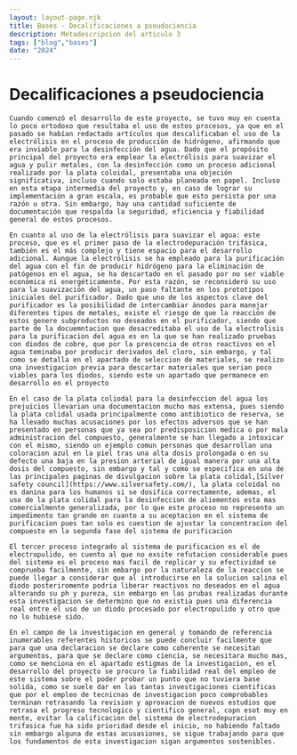 ```yaml
---
layout: layout-page.njk
title: Bases - Decalificaciones a pseudociencia
description: Metadescripcion del articulo 3
tags: ["blog","bases"]
date: "2024"
---
```

# Decalificaciones a pseudociencia

    Cuando comenzó el desarrollo de este proyecto, se tuvo muy en cuenta lo poco ortodoxo que resultaba el uso de estos procesos, ya que en el pasado se habían redactado artículos que descalificaban el uso de la electrólisis en el proceso de producción de hidrógeno, afirmando que era inviable para la desinfección del agua. Dado que el propósito principal del proyecto era emplear la electrólisis para suavizar el agua y pulir metales, con la desinfección como un proceso adicional realizado por la plata coloidal, presentaba una objeción significativa, incluso cuando solo estaba planeada en papel. Incluso en esta etapa intermedia del proyecto y, en caso de lograr su implementación a gran escala, es probable que esto persista por una razón u otra. Sin embargo, hay una cantidad suficiente de documentación que respalda la seguridad, eficiencia y fiabilidad general de estos procesos.

    En cuanto al uso de la electrólisis para suavizar el agua: este proceso, que es el primer paso de la electrodepuración trifásica, también es el más complejo y tiene espacio para el desarrollo adicional. Aunque la electrólisis se ha empleado para la purificación del agua con el fin de producir hidrógeno para la eliminación de patógenos en el agua, se ha descartado en el pasado por no ser viable económica ni energéticamente. Por esta razón, se reconsideró su uso para la suavización del agua, un paso faltante en los prototipos iniciales del purificador. Dado que uno de los aspectos clave del purificador es la posibilidad de intercambiar ánodos para manejar diferentes tipos de metales, existe el riesgo de que la reacción de estos genere subproductos no deseados en el purificador, siendo que parte de la docuemntacion que desacreditaba el uso de la electrolisis para la purificacion del agua es en la que se han realizado pruebas con diodos de cobre, que por la prescencia de otros reactivos en el agua teminaba por producir derivados del cloro, sin embargo, y tal como se detalla en el apartado de seleccion de materiales, se realizo una investigacion previa para descartar materiales que serian poco viables para los diodos, siendo este un apartado que permanece en desarrollo en el proyecto

    En el caso de la plata coliodal para la desinfeccion del agua los prejuicios llevarian una documentacion mucho mas extensa, pues siendo la plata colidal usada principalmente como antibiotico de reserva, se ha llevado muchas acusaciones por los efectos adversos que se han presentado en personas que ya sea por predisposicion medica o por mala administracion del compuesto, generalmente se han llegado a intoxicar con el mismo, siendo un ejemplo comun personas que desarrollan una coloracion azul en la piel tras una alta dosis prolongada o en su defecto una baja en la presion arterial de igual manera por una alta dosis del compuesto, sin embargo y tal y como se especifica en una de las principales paginas de divulgacion sobre la plata colidal,[Silver safety council](https://www.silversafety.com/), la plata coloidal no es danina para los humanos si se dosifica correctamente, ademas, el uso de la plata colidal para la desinfeccion de aliementos esta mas comercialmente generalizada, por lo que este proceso no represento un impedimento tan grande en cuanto a su aceptacion en el sistema de purificacion pues tan solo es cuestion de ajustar la concentracion del compuesto en la segunda fase del sistema de purificacion 
    
    El tercer proceso integrado al sistema de purificacion es el de electropulido, en cuento al que no exsite refutacion considerable pues del sistema es el proceso mas facil de replicar y su efectividad se comprueba facilmente, sin embargo por la naturaleza de la reaccion se puede llegar a considerar que al introducirse en la solucion salina el diodo posteriromente podria liberar reactivos no deseados en el agua alterando su ph y pureza, sin embargo en las prubas realizadas durante esta investigacion se determino que no existia pues una diferencia real entre el uso de un diodo procesado por electropulido y otro que no lo hubiese sido.

    En el campo de la investigacion en general y tomando de referencia inumerables referentes historicos se puede concluir facilmente que para que una declaracion se declare como coherente se necesitan argumentos, para que se declare como ciencia, se necesitara mucho mas, como se menciona en el apartado estigmas de la investigacion, en el desarrollo del proyecto se procuro la fiabilidad real del empleo de este sistema sobre el poder probar un punto que no tuviera base solida, como se suele dar en las tantas investigaciones cientificas que por el empleo de tecnicnas de investigacion poco comprobables terminan retrasando la revision y aprovacion de nuevos estudios que retrasa el progreso tecnologico y cientifico general, copn esot muy en mente, evitar la calificacion del sistema de electrodepuracion trifasica fue ha sido prioridad desde el inicio, no habiendo faltado sin embargo alguna de estas acusasiones, se sigue trabajando para que los fundamentos de esta investigacion sigan argumentos sostenibles.
